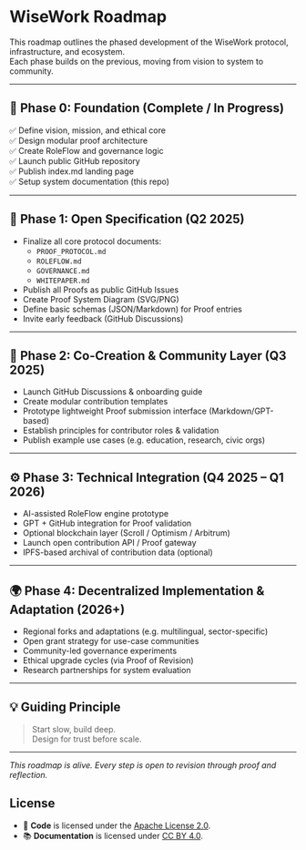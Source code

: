 
# WiseWork Roadmap

This roadmap outlines the phased development of the WiseWork protocol, infrastructure, and ecosystem.  
Each phase builds on the previous, moving from vision to system to community.

---

## 📘 Phase 0: Foundation (Complete / In Progress)

✅ Define vision, mission, and ethical core  
✅ Design modular proof architecture  
✅ Create RoleFlow and governance logic  
✅ Launch public GitHub repository  
✅ Publish index.md landing page  
✅ Setup system documentation (this repo)  

---

## 🧱 Phase 1: Open Specification (Q2 2025)

- Finalize all core protocol documents:
  - `PROOF_PROTOCOL.md`
  - `ROLEFLOW.md`
  - `GOVERNANCE.md`
  - `WHITEPAPER.md`
- Publish all Proofs as public GitHub Issues
- Create Proof System Diagram (SVG/PNG)
- Define basic schemas (JSON/Markdown) for Proof entries
- Invite early feedback (GitHub Discussions)

---

## 🤝 Phase 2: Co-Creation & Community Layer (Q3 2025)

- Launch GitHub Discussions & onboarding guide  
- Create modular contribution templates  
- Prototype lightweight Proof submission interface (Markdown/GPT-based)  
- Establish principles for contributor roles & validation  
- Publish example use cases (e.g. education, research, civic orgs)

---

## ⚙️ Phase 3: Technical Integration (Q4 2025 – Q1 2026)

- AI-assisted RoleFlow engine prototype  
- GPT + GitHub integration for Proof validation  
- Optional blockchain layer (Scroll / Optimism / Arbitrum)  
- Launch open contribution API / Proof gateway  
- IPFS-based archival of contribution data (optional)

---

## 🌍 Phase 4: Decentralized Implementation & Adaptation (2026+)

- Regional forks and adaptations (e.g. multilingual, sector-specific)  
- Open grant strategy for use-case communities  
- Community-led governance experiments  
- Ethical upgrade cycles (via Proof of Revision)  
- Research partnerships for system evaluation

---

## 💡 Guiding Principle

> Start slow, build deep.  
> Design for trust before scale.

---

*This roadmap is alive. Every step is open to revision through proof and reflection.*


## License

- 🧠 **Code** is licensed under the [Apache License 2.0](LICENSE).
- 📚 **Documentation** is licensed under [CC BY 4.0](docs/LICENSE).
